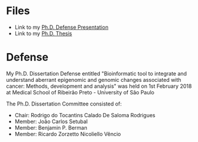 # Files
- Link to my [Ph.D. Defense Presentation](presentation/final.pdf)
- Link to my [Ph.D. Thesis](thesis.pdf)

# Defense

My Ph.D. Dissertation Defense entitled "Bioinformatic tool to integrate and understand aberrant epigenomic and genomic changes associated with cancer:  Methods, development and analysis"
was  held on 1st February 2018 at Medical School of Ribeirão Preto - University of São Paulo 

The Ph.D. Dissertation Committee consisted of:
- Chair: Rodrigo do Tocantins Calado De Saloma Rodrigues
- Member: João Carlos Setubal
- Member: Benjamin P. Berman
- Member: Ricardo Zorzetto Nicoliello Vêncio
